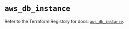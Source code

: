 # `aws_db_instance`

Refer to the Terraform Registory for docs: [`aws_db_instance`](https://www.terraform.io/docs/providers/aws/r/db_instance).
